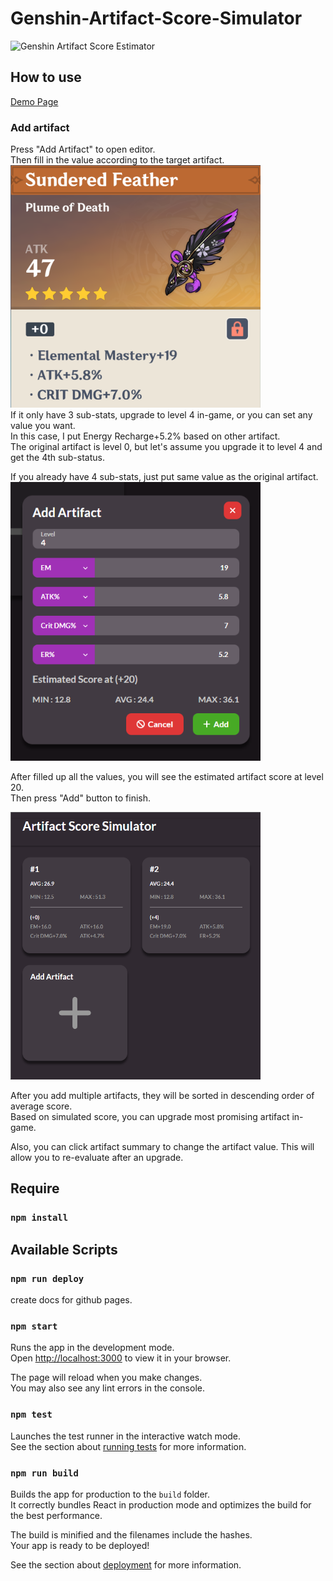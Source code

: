 # Genshin-Artifact-Score-Simulator
![Genshin Artifact Score Estimator](https://user-images.githubusercontent.com/38092328/207196583-86a3d01a-9097-4a83-b2cc-a8435d886f51.png)
## How to use
[Demo Page](https://nekodigi.github.io/genshin-score-simulator/)
### Add artifact
Press "Add Artifact" to open editor.<br>
Then fill in the value according to the target artifact.  
<img src="resource/img/artifact_sample.png" alt="drawing" width="400"/>  
If it only have 3 sub-stats, upgrade to level 4 in-game, or you can set any value you want.  
In this case, I put Energy Recharge+5.2% based on other artifact.  
The original artifact is level 0, but let's assume you upgrade it to level 4 and get the 4th sub-status.

If you already have 4 sub-stats, just put same value as the original artifact.  
<img src="resource/img/editor_sample.png" alt="drawing" width="400"/> 

After filled up all the values, you will see the estimated artifact score at level 20.  
Then press "Add" button to finish.

<img src="resource/img/page_sample.png" alt="drawing" width="400"/> 

After you add multiple artifacts, they will be sorted in descending order of average score.  
Based on simulated score, you can upgrade most promising artifact in-game.  

Also, you can click artifact summary to change the artifact value. This will allow you to re-evaluate after an upgrade.

## Require

### `npm install`

## Available Scripts

### `npm run deploy`
create docs for github pages.

### `npm start`

Runs the app in the development mode.\
Open [http://localhost:3000](http://localhost:3000) to view it in your browser.

The page will reload when you make changes.\
You may also see any lint errors in the console.

### `npm test`

Launches the test runner in the interactive watch mode.\
See the section about [running tests](https://facebook.github.io/create-react-app/docs/running-tests) for more information.

### `npm run build`

Builds the app for production to the `build` folder.\
It correctly bundles React in production mode and optimizes the build for the best performance.

The build is minified and the filenames include the hashes.\
Your app is ready to be deployed!

See the section about [deployment](https://facebook.github.io/create-react-app/docs/deployment) for more information.
